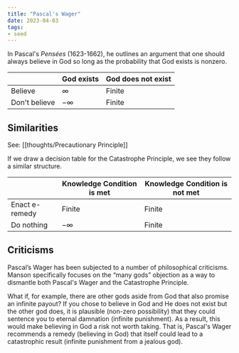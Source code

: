 ```yaml
---
title: "Pascal's Wager"
date: 2023-04-03
tags:
- seed
---
```


In Pascal's *Pensées* (1623-1662), he outlines an argument that one should always believe in God so long as the probability that God exists is nonzero.

| |God exists|God does not exist|
|--|--|--|
|Believe|$\infty$|Finite|
|Don't believe|$-\infty$|Finite|

## Similarities
See: [[thoughts/Precautionary Principle]]

If we draw a decision table for the Catastrophe Principle, we see they follow a similar structure.

| |Knowledge Condition is met|Knowledge Condition is not met|
|--|--|--|
|Enact e-remedy|Finite|Finite|
|Do nothing|$-\infty$|Finite|

## Criticisms
Pascal’s Wager has been subjected to a number of philosophical criticisms. Manson specifically focuses on the “many gods” objection as a way to dismantle both Pascal's Wager and the Catastrophe Principle.

What if, for example, there are other gods aside from God that also promise an infinite payout? If you chose to believe in God and He does not exist but the other god does, it is plausible (non-zero possibility) that they could sentence you to eternal damnation (infinite punishment). As a result, this would make believing in God a risk not worth taking. That is, Pascal's Wager recommends a remedy (believing in God) that itself could lead to a catastrophic result (infinite punishment from a jealous god).